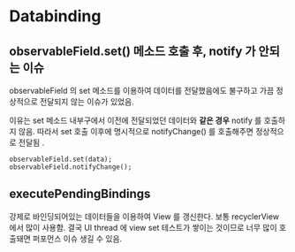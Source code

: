 # Databinding

## observableField.set\(\) 메소드 호출 후, notify 가 안되는 이슈

observableField 의 set 메소드를 이용하여 데이터를 전달했음에도 불구하고 가끔 정상적으로 전달되지 않는 이슈가 있었음.

이유는 set 메소드 내부구에서 이전에 전달되었던 데이터와 **같은 경우** notify 를 호출하지 않음.  따라서  set  호출 이후에  명시적으로  notifyChange\(\)  를 호출해주면  정상적으로  전달됨 . 

```text
observableField.set(data);
observableField.notifyChange();
```

## executePendingBindings

강제로 바인딩되어있는 데이터들을 이용하여 View 를 갱신한다. 보통 recyclerView 에서 많이 사용함. 결국 UI thread 에 view set 테스트가 쌓이는 것이므로 너무 많이 호출돼면 퍼포먼스 이슈 생길 수 있음.



